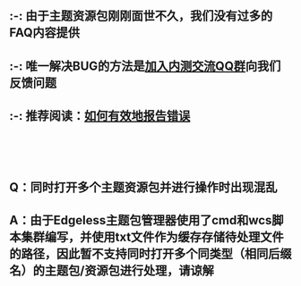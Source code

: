 ## :-: **由于主题资源包刚刚面世不久，我们没有过多的FAQ内容提供**

## :-: 唯一解决BUG的方法是[加入内测交流QQ群](https://home.edgeless.top/jump/qqg.html)向我们反馈问题
## :-: 推荐阅读：[如何有效地报告错误](如何有效地报告错误.md)
<br>

<br>

<br>

## Q：同时打开多个主题资源包并进行操作时出现混乱
## A：由于Edgeless主题包管理器使用了cmd和wcs脚本集群编写，并使用txt文件作为缓存存储待处理文件的路径，因此暂不支持同时打开多个同类型（相同后缀名）的主题包/资源包进行处理，请谅解